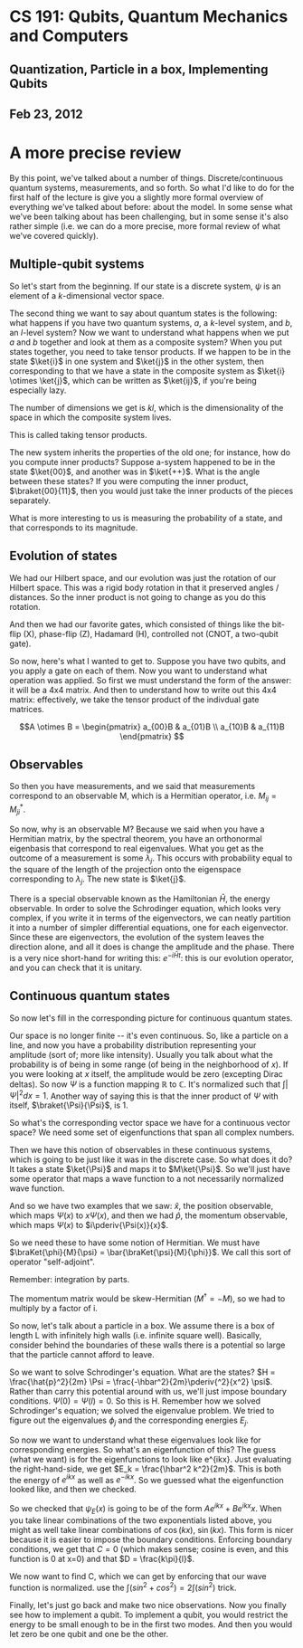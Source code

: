 CS 191: Qubits, Quantum Mechanics and Computers
===============================================
Quantization, Particle in a box, Implementing Qubits
----------------------------------------------------
Feb 23, 2012
------------
A more precise review
=====================
By this point, we've talked about a number of things. Discrete/continuous
quantum systems, measurements, and so forth. So what I'd like to do for the
first half of the lecture is give you a slightly more formal overview of
everything we've talked about before: about the model. In some sense what
we've been talking about has been challenging, but in some sense it's also
rather simple (i.e. we can do a more precise, more formal review of what
we've covered quickly).

Multiple-qubit systems
----------------------
So let's start from the beginning. If our state is a discrete system, $\psi$
is an element of a $k$-dimensional vector space.

The second thing we want to say about quantum states is the following: what
happens if you have two quantum systems, $a$, a $k$-level system, and $b$,
an $l$-level system? Now we want to understand what happens when we put $a$
and $b$ together and look at them as a composite system? When you put
states together, you need to take tensor products. If we happen to be in
the state $\ket{i}$ in one system and $\ket{j}$ in the other system, then
corresponding to that we have a state in the composite system as $\ket{i}
\otimes \ket{j}$, which can be written as $\ket{ij}$, if you're being
especially lazy.

The number of dimensions we get is $kl$, which is the dimensionality of the
space in which the composite system lives.

This is called taking tensor products.

The new system inherits the properties of the old one; for instance, how do
you compute inner products? Suppose a-system happened to be in the state
$\ket{00}$, and another was in $\ket{++}$. What is the angle between these
states? If you were computing the inner product, $\braket{00}{11}$, then
you would just take the inner products of the pieces separately.

What is more interesting to us is measuring the probability of a state, and
that corresponds to its magnitude.

Evolution of states
-------------------
We had our Hilbert space, and our evolution was just the rotation of our
Hilbert space. This was a rigid body rotation in that it preserved angles /
distances. So the inner product is not going to change as you do this
rotation.

And then we had our favorite gates, which consisted of things like the
bit-flip (X), phase-flip (Z), Hadamard (H), controlled not (CNOT, a
two-qubit gate).

So now, here's what I wanted to get to. Suppose you have two qubits, and
you apply a gate on each of them. Now you want to understand what operation
was applied. So first we must understand the form of the answer: it will be
a 4x4 matrix. And then to understand how to write out this 4x4 matrix:
effectively, we take the tensor product of the indivdual gate matrices.

$$A \otimes B = \begin{pmatrix}
a_{00}B & a_{01}B \\ a_{10}B & a_{11}B
\end{pmatrix}
$$

Observables
-----------
So then you have measurements, and we said that measurements correspond to
an observable M, which is a Hermitian operator, i.e. $M_{ij} = M_{ji}^{*}$.

So now, why is an observable M? Because we said when you have a Hermitian
matrix, by the spectral theorem, you have an orthonormal eigenbasis that
correspond to real eigenvalues. What you get as the outcome of a
measurement is some $\lambda_j$. This occurs with probability equal to the
square of the length of the projection onto the eigenspace corresponding to
$\lambda_j$. The new state is $\ket{j}$.

There is a special observable known as the Hamiltonian $\hat{H}$, the
energy observable. In order to solve the Schrodinger equation, which looks
very complex, if you write it in terms of the eigenvectors, we can neatly
partition it into a number of simpler differential equations, one for each
eigenvector. Since these are eigenvectors, the evolution of the system
leaves the direction alone, and all it does is change the amplitude and the
phase. There is a very nice short-hand for writing this: $e^{-i\hat{H}t}$:
this is our evolution operator, and you can check that it is unitary.

Continuous quantum states
-------------------------
So now let's fill in the corresponding picture for continuous quantum
states.

Our space is no longer finite -- it's even continuous. So, like a particle
on a line, and now you have a probability distribution representing your
amplitude (sort of; more like intensity). Usually you talk about what the
probability is of being in some range (of being in the neighborhood of
$x$). If you were looking at $x$ itself, the amplitude would be zero
(excepting Dirac deltas). So now $\Psi$ is a function mapping $\mathbb{R}$
to $\mathbb{C}$. It's normalized such that $\int |\Psi|^2dx = 1$. Another
way of saying this is that the inner product of $\Psi$ with itself,
$\braket{\Psi}{\Psi}$, is 1.

So what's the corresponding vector space we have for a continuous vector
space? We need some set of eigenfunctions that span all complex numbers.

Then we have this notion of observables in these continuous systems, which
is going to be just like it was in the discrete case. So what does it do?
It takes a state $\ket{\Psi}$ and maps it to $M\ket{\Psi}$. So we'll just
have some operator that maps a wave function to a not necessarily
normalized wave function.

And so we have two examples that we saw: $\hat{x}$, the position
observable, which maps $\Psi(x)$ to $x\Psi(x)$, and then we had $\hat{p}$,
the momentum observable, which maps $\Psi(x)$ to $i\pderiv{\Psi(x)}{x}$.

So we need these to have some notion of Hermitian. We must have
$\braKet{\phi}{M}{\psi} = \bar{\braKet{\psi}{M}{\phi}}$. We call this sort
of operator "self-adjoint".

Remember: integration by parts.

The momentum matrix would be skew-Hermitian ($M^\dagger = -M$), so we had
to multiply by a factor of i.

So now, let's talk about a particle in a box. We assume there is a box of
length L with infinitely high walls (i.e. infinite square well). Basically,
consider behind the boundaries of these walls there is a potential so large
that the particle cannot afford to leave.

So we want to solve Schrodinger's equation. What are the states? $H =
\frac{\hat{p}^2}{2m} \Psi = \frac{-\hbar^2}{2m}\pderiv{^2}{x^2}
\psi$. Rather than carry this potential around with us, we'll just impose
boundary conditions. $\Psi(0) = \Psi(l) = 0$. So this is H. Remember how we
solved Schrodinger's equation; we solved the eigenvalue problem. We tried
to figure out the eigenvalues $\phi_j$ and the corresponding energies
$E_j$.

So now we want to understand what these eigenvalues look like for
corresponding energies. So what's an eigenfunction of this? The guess (what
we want) is for the eigenfunctions to look like e^{ikx}. Just evaluating
the right-hand-side, we get $E_k = \frac{\hbar^2 k^2}{2m}$. This is both
the energy of $e^{ikx}$ as well as $e^{-ikx}$. So we guessed what the
eigenfunction looked like, and then we checked.

So we checked that $\psi_E(x)$ is going to be of the form $Ae^{ikx} +
Be^{ikx}x$. When you take linear combinations of the two exponentials
listed above, you might as well take linear combinations of $\cos(kx)$,
$\sin(kx)$. This form is nicer because it is easier to impose the boundary
conditions. Enforcing boundary conditions, we get that $C = 0$ (which makes
sense; cosine is even, and this function is 0 at x=0) and that $D =
\frac{k\pi}{l}$.

We now want to find C, which we can get by enforcing that our wave function
is normalized. use the $\int (sin^2 + cos^2) = 2\int (sin^2)$ trick.

Finally, let's just go back and make two nice observations. Now you finally
see how to implement a qubit. To implement a qubit, you would restrict the
energy to be small enough to be in the first two modes. And then you would
let zero be one qubit and one be the other.
